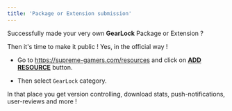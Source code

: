 ```yaml
---
title: 'Package or Extension submission'
---
```


Successfully made your very own **GearLock** Package or Extension ?

Then it's time to make it public ! Yes, in the official way !

* Go to https://supreme-gamers.com/resources and click on **[ADD RESOURCE][blank]** button.

* Then select `GearLock` category.

In that place you get version controlling, download stats, push-notifications, user-reviews and more !

[blank]: #btn